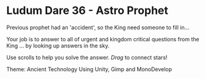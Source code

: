 # Ludum Dare 36 - Astro Prophet

Previous prophet had an 'accident', so the King need someone to fill in...

Your job is to answer to all of urgent and kingdom critical questions from the King ... by looking up answers in the sky.

Use scrolls to help you solve the answer.
*Drag* to connect stars!

Theme: Ancient Technology
Using Unity, Gimp and MonoDevelop